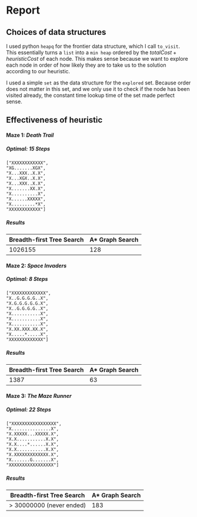 # Report

## Choices of data structures

I used python `heapq` for the frontier data structure, which I call `to_visit`. This essentially turns a `list` into a `min heap` ordered by the $totalCost + heuristicCost$  of each node. This makes sense because we want to explore each node in order of how likely they are to take us to the solution according to our heuristic.

I used a simple `set` as the data structure for the `explored` set. Because order does not matter in this set, and we only use it to check if the node has been visited already, the constant time lookup time of the set made perfect sense.

## Effectiveness of heuristic

#### Maze 1: *Death Trail*

##### Optimal: 15 Steps

```
["XXXXXXXXXXXX",
"XG.......XGX",
"X...XXX..X.X",
"X...XGX..X.X",
"X...XXX..X.X",
"X.......XX.X",
"X..........X",
"X......XXXXX",
"X.........*X",
"XXXXXXXXXXXX"]
```

##### Results

| Breadth-first Tree Search | A* Graph Search |
| ------------------------- | --------------- |
| 1026155                   | 128             |



#### Maze 2: *Space Invaders*

##### Optimal: 8 Steps

```
["XXXXXXXXXXXXX",
"X..G.G.G.G..X",
"X.G.G.G.G.G.X",
"X..G.G.G.G..X",
"X...........X",
"X...........X",
"X...........X",
"X.XX.XXX.XX.X",
"X.....*.....X",
"XXXXXXXXXXXXX"]
```

##### Results

| Breadth-first Tree Search | A* Graph Search |
| ------------------------- | --------------- |
| 1387                      | 63              |



#### Maze 3: *The Maze Runner*

##### Optimal: 22 Steps

```
["XXXXXXXXXXXXXXXXX",
"X...............X",
"X.XXXXX...XXXXX.X",
"X.X...........X.X",
"X.X....*......X.X",
"X.X...........X.X",
"X.XXXXXXXXXXXXX.X",
"X.......G.......X",
"XXXXXXXXXXXXXXXXX"]
```

##### Results

| Breadth-first Tree Search | A* Graph Search |
| ------------------------- | --------------- |
| > 30000000 (never ended)  | 183             |

